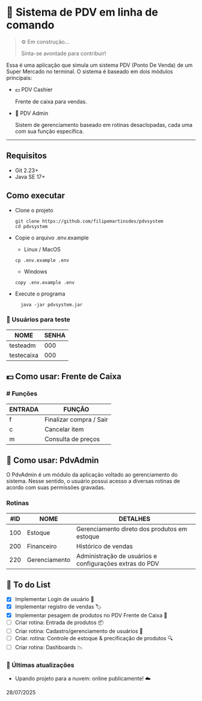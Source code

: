 # 🛒 Sistema de PDV em linha de comando
> ⚙️ Em construção...
>
> Sinta-se avontade para contribuir!


Essa é uma aplicação que simula um sistema PDV (Ponto De Venda) de um Super Mercado no terminal.
O sistema é baseado em dois módulos principais:

- 💵 PDV Cashier
  
  Frente de caixa para vendas.

- 💼 PDV Admin
  
  Sistem de gerenciamento baseado em rotinas desaclopadas, cada uma com sua função específica.

<hr>

## Requisitos
- Git 2.23+
- Java SE 17+

## Como executar
- Clone o projeto
    ```
    git clone https://github.com/filipemartinsdev/pdvsystem
    cd pdvsystem
    ``` 
- Copie o arquivo .env.example
    - Linux / MacOS
    ```
    cp .env.example .env
    ```
  
    - Windows
    ```
    copy .env.example .env
    ```
- Execute o programa
  ```
    java -jar pdvsystem.jar
  ```

### 👤 Usuários para teste

| NOME        | SENHA     |
|-------------|-----------|
| testeadm    | 000       |
| testecaixa  | 000       |


## 💵 Como usar: Frente de Caixa

### # Funções
| ENTRADA | FUNÇÃO                  |
|---------|-------------------------|
| f       | Finalizar compra / Sair |
| c       | Cancelar item           |
| m       | Consulta de preços      |


## 💼 Como usar: PdvAdmin
O PdvAdmin é um módulo da aplicação voltado ao gerenciamento do sistema. Nesse sentido, o usuário possui acesso a diversas rotinas de acordo com suas permissões gravadas.


### Rotinas

| #ID        | NOME    | DETALHES |
|-----------|---------|----------|
| 100       | Estoque | Gerenciamento direto dos produtos em estoque |
| 200       | Financeiro | Histórico de vendas |
| 220       | Gerenciamento | Administração de usuários e configurações extras do PDV |



## 📝 To do List
- [x] Implementar Login de usuário 🔐
- [x] Implementar registro de vendas 🏷️️
- [x] Implementar pesagem de produtos no PDV Frente de Caixa 🧮
- [ ] Criar rotina: Entrada de produtos 📦
- [ ] Criar rotina: Cadastro/gerenciamento de usuários 👥
- [ ] Criar. rotina: Controle de estoque & precificação de produtos 🔍
- [ ] Criar rotina: Dashboards 📉

### 🚀 Últimas atualizações
- Upando projeto para a nuvem: online publicamente! ☁️

28/07/2025
